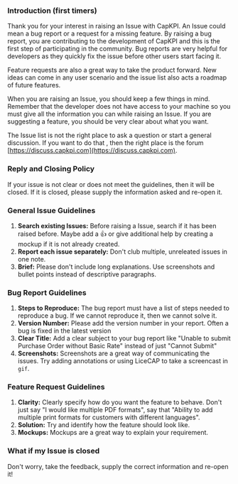 ### Introduction (first timers)

Thank you for your interest in raising an Issue with CapKPI. An Issue could mean a bug report or a request for a missing feature. By raising a bug report, you are contributing to the development of CapKPI and this is the first step of participating in the community. Bug reports are very helpful for developers as they quickly fix the issue before other users start facing it.

Feature requests are also a great way to take the product forward. New ideas can come in any user scenario and the issue list also acts a roadmap of future features.

When you are raising an Issue, you should keep a few things in mind. Remember that the developer does not have access to your machine so you must give all the information you can while raising an Issue. If you are suggesting a feature, you should be very clear about what you want.

The Issue list is not the right place to ask a question or start a general discussion. If you want to do that , then the right place is the forum [https://discuss.capkpi.com](https://discuss.capkpi.com).

### Reply and Closing Policy

If your issue is not clear or does not meet the guidelines, then it will be closed. If it is closed, please supply the information asked and re-open it.

### General Issue Guidelines

1. **Search existing Issues:** Before raising a Issue, search if it has been raised before. Maybe add a 👍 or give additional help by creating a mockup if it is not already created.
1. **Report each issue separately:** Don't club multiple, unreleated issues in one note.
1. **Brief:** Please don't include long explanations. Use screenshots and bullet points instead of descriptive paragraphs.

### Bug Report Guidelines

1. **Steps to Reproduce:** The bug report must have a list of steps needed to reproduce a bug. If we cannot reproduce it, then we cannot solve it.
1. **Version Number:** Please add the version number in your report. Often a bug is fixed in the latest version
1. **Clear Title:** Add a clear subject to your bug report like "Unable to submit Purchase Order without Basic Rate" instead of just "Cannot Submit"
1. **Screenshots:** Screenshots are a great way of communicating the issues. Try adding annotations or using LiceCAP to take a screencast in `gif`.

### Feature Request Guidelines

1. **Clarity:** Clearly specify how do you want the feature to behave. Don't just say "I would like multiple PDF formats", say that "Ability to add multiple print formats for customers with different languages".
1. **Solution:** Try and identify how the feature should look like.
1. **Mockups:** Mockups are a great way to explain your requirement.

### What if my Issue is closed

Don't worry, take the feedback, supply the correct information and re-open it!
